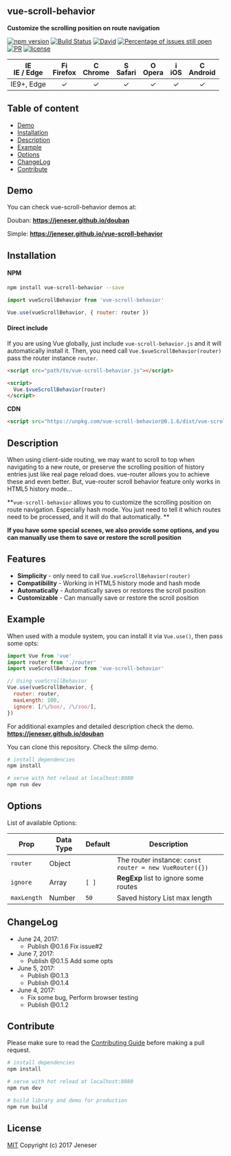 ## vue-scroll-behavior

**Customize the scrolling position on route navigation**

[![npm version](https://badge.fury.io/js/vue-scroll-behavior.svg)](https://badge.fury.io/js/vue-scroll-behavior) [![Build Status](https://travis-ci.org/jeneser/vue-scroll-behavior.svg?branch=master)](https://travis-ci.org/jeneser/vue-scroll-behavior) [![David](https://img.shields.io/david/expressjs/express.svg?style=flat-square)](https://github.com/jeneser/douban) [![Percentage of issues still open](http://isitmaintained.com/badge/open/jeneser/vue-scroll-behavior.svg)](http://isitmaintained.com/project/jeneser/vue-scroll-behavior "Percentage of issues still open") [![PR](https://img.shields.io/badge/PR-welcome-brightgreen.svg)](https://github.com/jeneser/vue-scroll-behavior/pulls) [![license](https://img.shields.io/badge/license-MIT-brightgreen.svg)](https://github.com/jeneser/vue-scroll-behavior/blob/master/LICENSE)

| [<img src="https://raw.githubusercontent.com/godban/browsers-support-badges/master/src/images/edge.png" alt="IE / Edge" width="16px" height="16px" />](http://godban.github.io/browsers-support-badges/)</br>IE / Edge | [<img src="https://raw.githubusercontent.com/godban/browsers-support-badges/master/src/images/firefox.png" alt="Firefox" width="16px" height="16px" />](http://godban.github.io/browsers-support-badges/)</br>Firefox | [<img src="https://raw.githubusercontent.com/godban/browsers-support-badges/master/src/images/chrome.png" alt="Chrome" width="16px" height="16px" />](http://godban.github.io/browsers-support-badges/)</br>Chrome | [<img src="https://raw.githubusercontent.com/godban/browsers-support-badges/master/src/images/safari.png" alt="Safari" width="16px" height="16px" />](http://godban.github.io/browsers-support-badges/)</br>Safari | [<img src="https://raw.githubusercontent.com/godban/browsers-support-badges/master/src/images/opera.png" alt="Opera" width="16px" height="16px" />](http://godban.github.io/browsers-support-badges/)</br>Opera | [<img src="https://raw.githubusercontent.com/godban/browsers-support-badges/master/src/images/safari-ios.png" alt="iOS Safari" width="16px" height="16px" />](http://godban.github.io/browsers-support-badges/)</br>iOS | [<img src="https://raw.githubusercontent.com/godban/browsers-support-badges/master/src/images/chrome-android.png" alt="Chrome for Android" width="16px" height="16px" />](http://godban.github.io/browsers-support-badges/)</br>Android |
|:---------:|:---------:|:---------:|:---------:|:---------:|:---------:|:---------:|
| IE9+, Edge| &check;| &check; | &check; | &check; | &check; | &check;


## Table of content

- [Demo](#demo)
- [Installation](#installation)
- [Description](#description)
- [Example](#example)
- [Options](#options)
- [ChangeLog](#ChangeLog)
- [Contribute](#Contribute)

## Demo
You can check vue-scroll-behavior demos at:

Douban: **https://jeneser.github.io/douban**

Simple: **https://jeneser.github.io/vue-scroll-behavior**

## Installation

#### NPM
```bash
npm install vue-scroll-behavior --save
```

```javascript
import vueScrollBehavior from 'vue-scroll-behavior'

Vue.use(vueScrollBehavior, { router: router })
```

#### Direct include

If you are using Vue globally, just include `vue-scroll-behavior.js` and it will automatically install it. Then, you need call `Vue.$vueScrollBehavior(router)` pass the router instance `router`.

```html
<script src="path/to/vue-scroll-behavior.js"></script>

<script>
  Vue.$vueScrollBehavior(router)
</script>
```

**CDN**

```html
<script src="https://unpkg.com/vue-scroll-behavior@0.1.6/dist/vue-scroll-behavior.js"></script>
```

## Description

When using client-side routing, we may want to scroll to top when navigating to a new route, or preserve the scrolling position of history entries just like real page reload does. vue-router allows you to achieve these and even better. But, vue-router scroll behavior feature only works in HTML5 history mode...

**`vue-scroll-behavior` allows you to customize the scrolling position on route navigation. Especially hash mode. You just need to tell it which routes need to be processed, and it will do that automatically. **

**If you have some special scenes, we also provide some options, and you can manually use them to save or restore the scroll position**

## Features

* **Simplicity** - only need to call `Vue.vueScrollBehavior(router)`
* **Compatibility** - Working in HTML5 history mode and hash mode
* **Automatically** - Automatically saves or restores the scroll position
* **Customizable** - Can manually save or restore the scroll position

## Example

When used with a module system, you can install it via `Vue.use()`, then pass some opts:

```javascript
import Vue from 'vue'
import router from './router'
import vueScrollBehavior from 'vue-scroll-behavior'

// Using vueScrollBehavior
Vue.use(vueScrollBehavior, {
  router: router,
  maxLength: 100,
  ignore: [/\/boo/, /\/zoo/],
})
```

For additional examples and detailed description check the demo. **https://jeneser.github.io/douban**

You can clone this repository. Check the silmp demo.

```bash
# install dependencies
npm install

# serve with hot reload at localhost:8080
npm run dev
```

## Options

List of available Options:

Prop           | Data Type  | Default   | Description
-------------- | ---------- | --------- | -----------
`router`       | Object     |           | The router instance: `const router = new VueRouter({})`
`ignore`       | Array      | `[ ]`     | **RegExp** list to ignore some routes
`maxLength`    | Number     | `50`      | Saved history List max length


## ChangeLog

- June 24, 2017:
  - Publish @0.1.6 Fix issue#2
- June 7, 2017:
  - Publish @0.1.5 Add some opts
- June 5, 2017:
  - Publish @0.1.3
  - Publish @0.1.4
- June 4, 2017:
  - Fix some bug, Perform browser testing
  - Publish @0.1.2

## Contribute

Please make sure to read the [Contributing Guide](https://github.com/jeneser/vue-scroll-behavior/blob/master/CONTRIBUTING.md) before making a pull request.

```bash
# install dependencies
npm install

# serve with hot reload at localhost:8080
npm run dev

# build library and demo for production
npm run build
```

## License

[MIT](https://github.com/jeneser/douban/blob/master/LICENSE) Copyright (c) 2017 Jeneser
